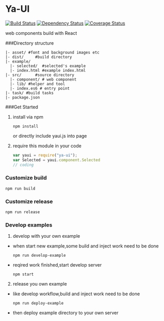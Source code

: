 Ya-UI
===

[![Build Status](https://travis-ci.org/ali322/ya-ui.svg)](https://travis-ci.org/ali322/ya-ui)
[![Dependency Status](https://gemnasium.com/ali322/ya-ui.svg)](https://gemnasium.com/ali322/ya-ui)
[![Coverage Status](https://coveralls.io/repos/ali322/ya-ui/badge.svg?branch=master&service=github)](https://coveralls.io/github/ali322/ya-ui?branch=master)

web components build with React

###Directory structure


```
|- asset/ #font and background images etc
|- dist/     #build directory
|- example/
  |- selected/  #selected's example
  |- index.html #example index.html
|- src/      #source directory
  |- component/ # web component
  |- lib/ #helper and tool
  |- index.es6 # entry point
|- task/ #build tasks
|- package.json
```

###Get Started

1. install via npm

    ```shell
    npm install
    ```
    or directly include yaui.js into page
2. require this module in your code

    ```javascript
    var yaui = require("ya-ui");
    var Selected = yaui.component.Selected
    // coding
    ```

### Customize build
  ```shell
  npm run build
  ```
### Customize release
  ```shell
  npm run release
  ```

### Develop examples
1. develop with your own example
  - when start new example,some build and inject work need to be done

    ```shell
    npm run develop-example
    ```

  - reqired work finished,start develop server

    ```shell
    npm start
    ```

2. release you own example
  - like develop workflow,build and inject work need to be done

    ```shell
    npm run deploy-example
    ```

  - then deploy example directory to your own server